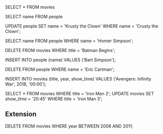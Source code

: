 <!-- 1.  Return ALL the data in the 'movies' table. -->
SELECT * FROM movies
<!-- 2.  Return ONLY the name column from the 'people' table -->
SELECT name FROM people
<!-- 3.  Oops! Someone spelled Krusty The Clown's name wrong! Change it to reflect the proper spelling (Crusty should be Krusty). -->
UPDATE people SET name = 'Krusty the Clown' WHERE name = 'Crusty the Clown';
<!-- 4.  Return ONLY Homer Simpson's name from the 'people' table. -->
SELECT name FROM people WHERE name = 'Homer Simpson';
<!-- 5.  The cinema is showing 'Batman Begins', but Batman is DC, not Marvel! Delete the entry from the 'movies' table. -->
DELETE FROM movies WHERE title = 'Batman Begins';
<!-- 6.  We forgot one of the main characters! Add Bart Simpson to the 'people' table -->
INSERT INTO people (name) VALUES ('Bart Simpson');
<!-- 7.  Eric Cartman has decided to hijack our movie evening, Remove him from the table of people. -->
DELETE FROM people WHERE name = 'Eric Cartman';
<!-- 8.  The cinema has just heard that they will be holding an exclusive midnight showing of 'Avengers: Infinity War'!! Create a new entry in the 'movies' table to reflect this. -->
INSERT INTO movies (title, year, show_time) VALUES ('Avengers: Infinity War', 2018, '00:00');
<!-- 9.  The cinema would like to make the Iron Man movies a triple billing. Find out the show time of "Iron Man 2" and set the show time of "Iron Man 3" to start two hours later. -->
SELECT * FROM movies WHERE title = 'Iron Man 2'; UPDATE movies SET show_time = '20:45' WHERE title = 'Iron Man 3'; 
## Extension

<!-- 1.  Research how to delete multiple entries from your table in a single command. -->
DELETE FROM movies WHERE year BETWEEN 2008 AND 2011;